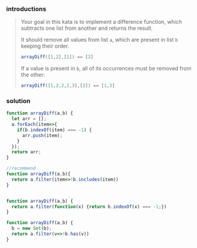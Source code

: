 ### introductions

> Your goal in this kata is to implement a difference function, which subtracts one list from another and returns the result.
>
> It should remove all values from list `a`, which are present in list `b` keeping their order.
>
> ```javascript
> arrayDiff([1,2],[1]) == [2]
> ```
>
> If a value is present in `b`, all of its occurrences must be removed from the other:
>
> ```javascript
> arrayDiff([1,2,2,2,3],[2]) == [1,3]
> ```



### solution

```js
function arrayDiff(a,b) {
  let arr = [];
  a.forEach(item=>{
    if(b.indexOf(item) === -1) {
      arr.push(item);
    }
  });
  return arr;
}

```



```js
//recommend
function arrayDiff(a,b){
  return a.filter(item=>!b.includes(item))
}


function arrayDiff(a,b) {
  return a.filter(function(x) {return b.indexOf(x) === -1;})
}

function arrayDiff(a,b) {
  b = new Set(b);
  return a.filter(v=>!b.has(v))
}
```


